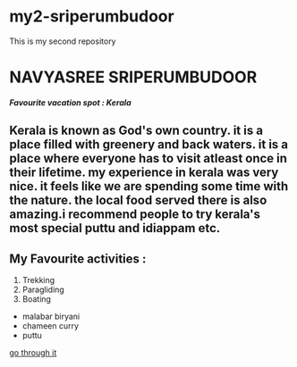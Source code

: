 # my2-sriperumbudoor
This is my second repository
# NAVYASREE SRIPERUMBUDOOR
##### Favourite vacation spot : Kerala
Kerala is known as **God's own country**. it is a place filled with **greenery and back waters**. it is a place where everyone has to visit atleast once in their lifetime. my experience in kerala was very nice. it feels like we are spending some time with the nature. the local food served there is also amazing.i recommend people to try kerala's most special **puttu and idiappam** etc. 
----
##  My Favourite activities :
1. Trekking
2. Paragliding
3. Boating
- malabar biryani
- chameen curry
- puttu

[go through it]()
